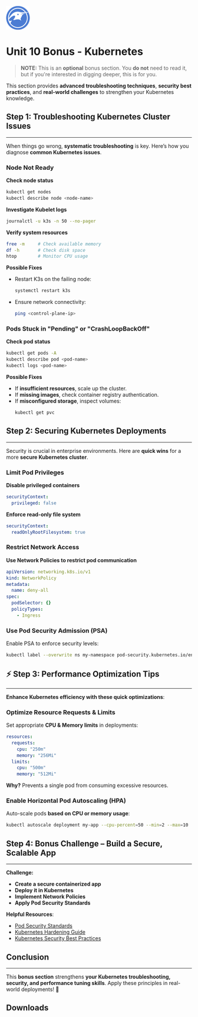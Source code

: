 <div class="flex-container">
        <img src="https://github.com/ProfessionalLinuxUsersGroup/img/blob/main/Assets/Logos/ProLUG_Round_Transparent_LOGO.png?raw=true" width="64" height="64"></img>
    <p>
        <h1>Unit 10 Bonus - Kubernetes</h1>
    </p>
</div>

> **NOTE:** This is an **optional** bonus section. You **do not** need to read it, but if you're interested in digging deeper, this is for you.

This section provides **advanced troubleshooting techniques**, **security best practices**, and **real-world challenges** to strengthen your Kubernetes knowledge.

## Step 1: Troubleshooting Kubernetes Cluster Issues

---

When things go wrong, **systematic troubleshooting** is key. Here’s how you diagnose **common Kubernetes issues**.

### Node Not Ready

**Check node status**

```sh
kubectl get nodes
kubectl describe node <node-name>
```

**Investigate Kubelet logs**

```sh
journalctl -u k3s -n 50 --no-pager
```

**Verify system resources**

```sh
free -m     # Check available memory
df -h       # Check disk space
htop        # Monitor CPU usage
```

**Possible Fixes**

- Restart K3s on the failing node:
  ```sh
  systemctl restart k3s
  ```
- Ensure network connectivity:
  ```sh
  ping <control-plane-ip>
  ```

### Pods Stuck in "Pending" or "CrashLoopBackOff"

**Check pod status**

```sh
kubectl get pods -A
kubectl describe pod <pod-name>
kubectl logs <pod-name>
```

**Possible Fixes**

- If **insufficient resources**, scale up the cluster.
- If **missing images**, check container registry authentication.
- If **misconfigured storage**, inspect volumes:
  ```sh
  kubectl get pvc
  ```

## Step 2: Securing Kubernetes Deployments

---

Security is crucial in enterprise environments. Here are **quick wins** for a more **secure Kubernetes cluster**.

### Limit Pod Privileges

**Disable privileged containers**

```yaml
securityContext:
  privileged: false
```

**Enforce read-only file system**

```yaml
securityContext:
  readOnlyRootFilesystem: true
```

### Restrict Network Access

**Use Network Policies to restrict pod communication**

```yaml
apiVersion: networking.k8s.io/v1
kind: NetworkPolicy
metadata:
  name: deny-all
spec:
  podSelector: {}
  policyTypes:
    - Ingress
```

### Use Pod Security Admission (PSA)

Enable PSA to enforce security levels:

```sh
kubectl label --overwrite ns my-namespace pod-security.kubernetes.io/enforce=restricted
```

## ⚡ **Step 3: Performance Optimization Tips**

---

**Enhance Kubernetes efficiency with these quick optimizations**:

### Optimize Resource Requests & Limits

Set appropriate **CPU & Memory limits** in deployments:

```yaml
resources:
  requests:
    cpu: "250m"
    memory: "256Mi"
  limits:
    cpu: "500m"
    memory: "512Mi"
```

**Why?** Prevents a single pod from consuming excessive resources.

### Enable Horizontal Pod Autoscaling (HPA)

Auto-scale pods **based on CPU or memory usage**:

```sh
kubectl autoscale deployment my-app --cpu-percent=50 --min=2 --max=10
```

## Step 4: Bonus Challenge – Build a Secure, Scalable App

---

**Challenge:**

- **Create a secure containerized app**
- **Deploy it in Kubernetes**
- **Implement Network Policies**
- **Apply Pod Security Standards**

**Helpful Resources**:

- [Pod Security Standards](https://kubernetes.io/docs/concepts/security/pod-security-standards/)
- [Kubernetes Hardening Guide](https://www.cisa.gov/kubernetes-hardening-guide)
- [Kubernetes Security Best Practices](https://kubernetes.io/docs/concepts/security/)

## Conclusion

---

This **bonus section** strengthens **your Kubernetes troubleshooting, security, and performance tuning skills**. Apply these principles in real-world deployments! 🚀
 
## Downloads
